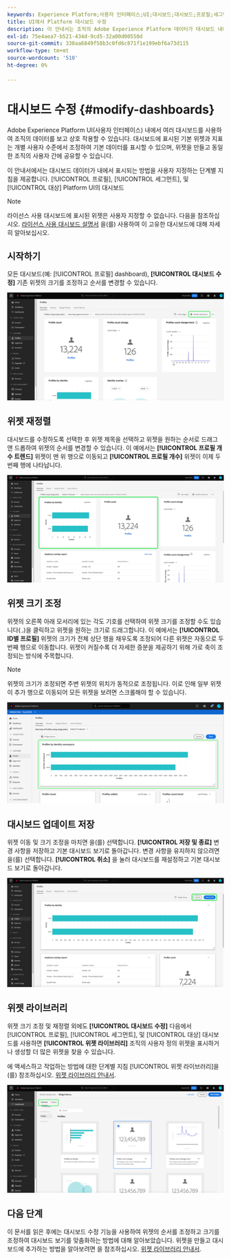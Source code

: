 ```yaml
---
keywords: Experience Platform;사용자 인터페이스;UI;대시보드;대시보드;프로필;세그먼트;대상;라이선스 사용
title: UI에서 Platform 대시보드 수정
description: 이 안내서는 조직의 Adobe Experience Platform 데이터가 대시보드 내에 표시되는 방식을 사용자 지정하는 단계별 지침을 제공합니다.
exl-id: 75e4aea7-b521-434d-9cd5-32a00d00550d
source-git-commit: 338aa6849f58b3c0fd6c871f1e199ebf6a73d115
workflow-type: tm+mt
source-wordcount: '510'
ht-degree: 0%

---
```


# 대시보드 수정 {#modify-dashboards}

Adobe Experience Platform UI(사용자 인터페이스) 내에서 여러 대시보드를 사용하여 조직의 데이터를 보고 상호 작용할 수 있습니다. 대시보드에 표시된 기본 위젯과 지표는 개별 사용자 수준에서 조정하여 기본 데이터를 표시할 수 있으며, 위젯을 만들고 동일한 조직의 사용자 간에 공유할 수 있습니다.

이 안내서에서는 대시보드 데이터가 내에서 표시되는 방법을 사용자 지정하는 단계별 지침을 제공합니다. [!UICONTROL 프로필], [!UICONTROL 세그먼트], 및 [!UICONTROL 대상] Platform UI의 대시보드

>[!NOTE]
>
>라이선스 사용 대시보드에 표시된 위젯은 사용자 지정할 수 없습니다. 다음을 참조하십시오. [라이선스 사용 대시보드 설명서](../guides/license-usage.md) 을(를) 사용하여 이 고유한 대시보드에 대해 자세히 알아보십시오.

## 시작하기

모든 대시보드(예: [!UICONTROL 프로필] dashboard), **[!UICONTROL 대시보드 수정]** 기존 위젯의 크기를 조정하고 순서를 변경할 수 있습니다.

![수정 대시보드가 강조 표시된 프로필 대시보드.](../images/customization/modify-dashboard.png)

## 위젯 재정렬

대시보드를 수정하도록 선택한 후 위젯 제목을 선택하고 위젯을 원하는 순서로 드래그 앤 드롭하여 위젯의 순서를 변경할 수 있습니다. 이 예에서는 **[!UICONTROL 프로필 개수 트렌드]** 위젯이 맨 위 행으로 이동되고 **[!UICONTROL 프로필 개수]** 위젯이 이제 두 번째 행에 나타납니다.

![두 개의 재정렬 위젯이 강조 표시된 프로필 대시보드.](../images/customization/move-widget.png)

## 위젯 크기 조정

위젯의 오른쪽 아래 모서리에 있는 각도 기호를 선택하여 위젯 크기를 조정할 수도 있습니다(`⌟`)을 클릭하고 위젯을 원하는 크기로 드래그합니다. 이 예에서는 **[!UICONTROL ID별 프로필]** 위젯의 크기가 전체 상단 행을 채우도록 조정되어 다른 위젯은 자동으로 두 번째 행으로 이동합니다. 위젯이 커질수록 더 자세한 증분을 제공하기 위해 가로 축이 조정되는 방식에 주목합니다.

>[!NOTE]
>
>위젯의 크기가 조정되면 주변 위젯의 위치가 동적으로 조정됩니다. 이로 인해 일부 위젯이 추가 행으로 이동되어 모든 위젯을 보려면 스크롤해야 할 수 있습니다.

![크기 조정된 위젯이 강조 표시된 프로필 대시보드 .](../images/customization/resize-widget.png)

## 대시보드 업데이트 저장

위젯 이동 및 크기 조정을 마치면 을(를) 선택합니다. **[!UICONTROL 저장 및 종료]** 변경 사항을 저장하고 기본 대시보드 보기로 돌아갑니다. 변경 사항을 유지하지 않으려면 을(를) 선택합니다. **[!UICONTROL 취소]** 을 눌러 대시보드를 재설정하고 기본 대시보드 보기로 돌아갑니다.

![취소 와 저장 및 종료 가 모두 강조 표시된 프로파일 대시보드입니다.](../images/customization/save-changes.png)

## 위젯 라이브러리

위젯 크기 조정 및 재정렬 외에도 **[!UICONTROL 대시보드 수정]** 다음에서 [!UICONTROL 프로필], [!UICONTROL 세그먼트], 및 [!UICONTROL 대상] 대시보드를 사용하면 **[!UICONTROL 위젯 라이브러리]** 조직의 사용자 정의 위젯을 표시하거나 생성할 더 많은 위젯을 찾을 수 있습니다.

에 액세스하고 작업하는 방법에 대한 단계별 지침 [!UICONTROL 위젯 라이브러리]을(를) 참조하십시오. [위젯 라이브러리 안내서](widget-library.md).

![Standard 및 Custom이 강조 표시된 위젯 라이브러리 작업 영역입니다.](../images/customization/widget-library.png)

## 다음 단계

이 문서를 읽은 후에는 대시보드 수정 기능을 사용하여 위젯의 순서를 조정하고 크기를 조정하여 대시보드 보기를 맞춤화하는 방법에 대해 알아보았습니다. 위젯을 만들고 대시보드에 추가하는 방법을 알아보려면 을 참조하십시오. [위젯 라이브러리 안내서](widget-library.md).
